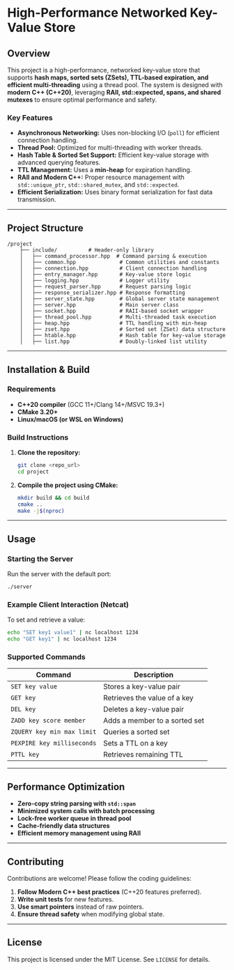 # High-Performance Networked Key-Value Store

## Overview
This project is a high-performance, networked key-value store that supports **hash maps, sorted sets (ZSets), TTL-based expiration, and efficient multi-threading** using a thread pool. The system is designed with **modern C++ (C++20)**, leveraging **RAII, std::expected, spans, and shared mutexes** to ensure optimal performance and safety.

### Key Features
- **Asynchronous Networking:** Uses non-blocking I/O (`poll`) for efficient connection handling.
- **Thread Pool:** Optimized for multi-threading with worker threads.
- **Hash Table & Sorted Set Support:** Efficient key-value storage with advanced querying features.
- **TTL Management:** Uses a **min-heap** for expiration handling.
- **RAII and Modern C++:** Proper resource management with `std::unique_ptr`, `std::shared_mutex`, and `std::expected`.
- **Efficient Serialization:** Uses binary format serialization for fast data transmission.

---

## Project Structure
```
/project
    ├── include/          # Header-only library
    │   ├── command_processor.hpp  # Command parsing & execution
    │   ├── common.hpp              # Common utilities and constants
    │   ├── connection.hpp          # Client connection handling
    │   ├── entry_manager.hpp       # Key-value store logic
    │   ├── logging.hpp             # Logger utility
    │   ├── request_parser.hpp      # Request parsing logic
    │   ├── response_serializer.hpp # Response formatting
    │   ├── server_state.hpp        # Global server state management
    │   ├── server.hpp              # Main server class
    │   ├── socket.hpp              # RAII-based socket wrapper
    │   ├── thread_pool.hpp         # Multi-threaded task execution
    │   ├── heap.hpp                # TTL handling with min-heap
    │   ├── zset.hpp                # Sorted set (ZSet) data structure
    │   ├── htable.hpp              # Hash table for key-value storage
    │   ├── list.hpp                # Doubly-linked list utility
```

---

## Installation & Build
### **Requirements**
- **C++20 compiler** (GCC 11+/Clang 14+/MSVC 19.3+)
- **CMake 3.20+**
- **Linux/macOS (or WSL on Windows)**

### **Build Instructions**
1. **Clone the repository:**
   ```sh
   git clone <repo_url>
   cd project
   ```
2. **Compile the project using CMake:**
   ```sh
   mkdir build && cd build
   cmake ..
   make -j$(nproc)
   ```

---

## Usage
### **Starting the Server**
Run the server with the default port:
```sh
./server
```

### **Example Client Interaction (Netcat)**
To set and retrieve a value:
```sh
echo "SET key1 value1" | nc localhost 1234
echo "GET key1" | nc localhost 1234
```

### **Supported Commands**
| Command | Description |
|---------|------------|
| `SET key value` | Stores a key-value pair |
| `GET key` | Retrieves the value of a key |
| `DEL key` | Deletes a key-value pair |
| `ZADD key score member` | Adds a member to a sorted set |
| `ZQUERY key min max limit` | Queries a sorted set |
| `PEXPIRE key milliseconds` | Sets a TTL on a key |
| `PTTL key` | Retrieves remaining TTL |

---

## **Performance Optimization**
- **Zero-copy string parsing with `std::span`**
- **Minimized system calls with batch processing**
- **Lock-free worker queue in thread pool**
- **Cache-friendly data structures**
- **Efficient memory management using RAII**

---

## Contributing
Contributions are welcome! Please follow the coding guidelines:
1. **Follow Modern C++ best practices** (C++20 features preferred).
2. **Write unit tests** for new features.
3. **Use smart pointers** instead of raw pointers.
4. **Ensure thread safety** when modifying global state.

---

## License
This project is licensed under the MIT License. See `LICENSE` for details.

